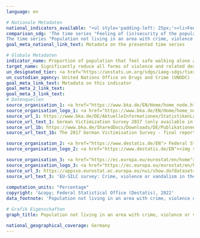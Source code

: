 ```yaml
---
language: en    

# Nationale Metadaten    
national_indicators_available: "<ul style='padding-left: 25px;'><li>Feeling of (in)security of the population in its neighbourhood (at night)</li> <li> Population not living in an area with crime, violence or vandalism</li></ul>"    
comparison_sdg: 'The time series "Feeling of (in)security of the population in its neighbourhood (at night)" is compliant with the global metadata. The time series “Population not living in an area with crime, violence or vandalism” provides additional information.
The time series "Population not living in an area with crime, violence or vandalism" provides additional information.'    
goal_meta_national_link_text: Metadata on the presented time series    

# Globale Metadaten    
indicator_name: Proportion of population that feel safe walking alone around the area they live    
target_name: Significantly reduce all forms of violence and related death rates everywhere    
un_designated_tier: <a href="https://unstats.un.org/sdgs/iaeg-sdgs/tier-classification/" title="Click here for more information on the UN tier classification."  target="_blank">Tier II</a>    
un_custodian_agency: United Nations Office on Drugs and Crime (UNODC)    
goal_meta_link_text: Metadata on this indicator    
goal_meta_2_link_text:     
goal_meta_3_link_text:         
# Datenquellen
source_organisation_1: <a href="https://www.bka.de/EN/Home/home_node.htm"> Federal Criminal Police Office </a>
source_organisation_logo_1: <a href="https://www.bka.de/EN/Home/home_node.htm"><img src="https://g205sdgs.github.io/sdg-indicators/public/OrgImgEn/bka.png" alt="Logo bka" style="height:60px; width:148px"/></a>
source_url_1: https://www.bka.de/DE/AktuelleInformationen/StatistikenLagebilder/ViktimisierungssurveyDunkelfeldforschung/viktimisierungssurveyDunkelfeldforschung_node.html
source_url_text_1: German Victimization Survey 2017 (only available in German)
source_url_1b: https://www.bka.de/SharedDocs/Downloads/DE/Publikationen/Publikationsreihen/Forschungsergebnisse/2019ersteErgebnisseDVS2017EN.pdf
source_url_text_1b: The 2017 German Victimisation Survey - final report

source_organisation_2: <a href="https://www.destatis.de/EN"> Federal Statistical Office (Destatis) </a>
source_organisation_logo_2: <a href="https://www.destatis.de/EN"><img src="https://g205sdgs.github.io/sdg-indicators/public/OrgImgEn/destatis.png" alt="Logo destatis" style="height:60px; width:148px"/></a>

source_organisation_3: <a href="https://ec.europa.eu/eurostat/en/home"> Statistical office of the European Union (Eurostat) </a>
source_organisation_logo_3: <a href="https://ec.europa.eu/eurostat/en/home"><img src="https://g205sdgs.github.io/sdg-indicators/public/OrgImgEn/eurostat.png" alt="Logo eurostat" style="height:60px; width:148px"/></a>
source_url_3: https://appsso.eurostat.ec.europa.eu/nui/show.do?dataset=ilc_mddw03&lang=en
source_url_text_3: 'EU-SILC survey: Crime, violence or vandalism in the area - Eurostat table  [ilc_mddw03]'
    
computation_units: "Percentage"    
copyright: '&copy; Federal Statistical Office (Destatis), 2022'    
data_footnote: 'Population not living in an area with crime, violence or vandalism: As of reference year 2020 there have been two types of results: first and final results. The results currently shown are first results. The "Leben in Europa" survey (German name of the European Union Statistics on Income and Living Conditions - EU-SILC), which was conducted separately in the past, was integrated as a subsample into the microcensus in 2020. Comparing the data of reference year 2020 with those of previous years is not possible (break in the time series) as the voluntary survey was changed over to a partly compulsory survey and the composition of the sample was changed.'    

# Grafik Eigenschaften    
graph_title: Population not living in an area with crime, violence or vandalism    

national_geographical_coverage: Germany    
---
```


<span></span>